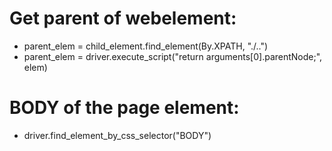 # Get parent of webelement:
- parent_elem = child_element.find_element(By.XPATH, "./..")
- parent_elem = driver.execute_script("return arguments[0].parentNode;", elem)

# BODY of the page element:
- driver.find_element_by_css_selector("BODY")
